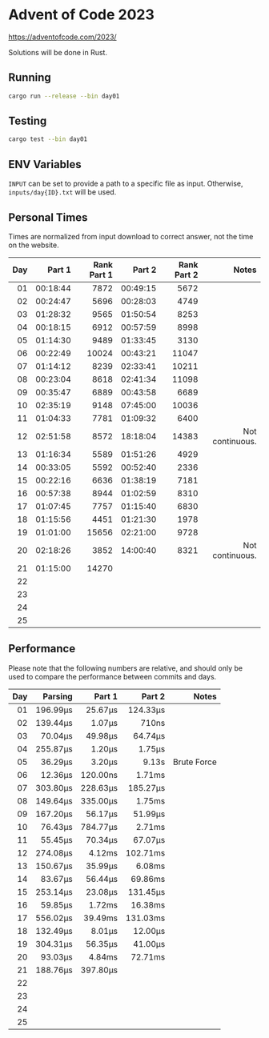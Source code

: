# Advent of Code 2023

https://adventofcode.com/2023/

Solutions will be done in Rust.

## Running

```bash
cargo run --release --bin day01
```

## Testing

```bash
cargo test --bin day01
```

## ENV Variables

`INPUT` can be set to provide a path to a specific file as input. Otherwise, `inputs/day{ID}.txt` will be used.

## Personal Times

Times are normalized from input download to correct answer, not the time on the website.

|  Day |   Part 1 | Rank Part 1 |   Part 2 | Rank Part 2 |           Notes |
| ---: | -------: | ----------: | -------: | ----------: | --------------: |
|   01 | 00:18:44 |        7872 | 00:49:15 |        5672 |                 |
|   02 | 00:24:47 |        5696 | 00:28:03 |        4749 |                 |
|   03 | 01:28:32 |        9565 | 01:50:54 |        8253 |                 |
|   04 | 00:18:15 |        6912 | 00:57:59 |        8998 |                 |
|   05 | 01:14:30 |        9489 | 01:33:45 |        3130 |                 |
|   06 | 00:22:49 |       10024 | 00:43:21 |       11047 |                 |
|   07 | 01:14:12 |        8239 | 02:33:41 |       10211 |                 |
|   08 | 00:23:04 |        8618 | 02:41:34 |       11098 |                 |
|   09 | 00:35:47 |        6889 | 00:43:58 |        6689 |                 |
|   10 | 02:35:19 |        9148 | 07:45:00 |       10036 |                 |
|   11 | 01:04:33 |        7781 | 01:09:32 |        6400 |                 |
|   12 | 02:51:58 |        8572 | 18:18:04 |       14383 | Not continuous. |
|   13 | 01:16:34 |        5589 | 01:51:26 |        4929 |                 |
|   14 | 00:33:05 |        5592 | 00:52:40 |        2336 |                 |
|   15 | 00:22:16 |        6636 | 01:38:19 |        7181 |                 |
|   16 | 00:57:38 |        8944 | 01:02:59 |        8310 |                 |
|   17 | 01:07:45 |        7757 | 01:15:40 |        6830 |                 |
|   18 | 01:15:56 |        4451 | 01:21:30 |        1978 |                 |
|   19 | 01:01:00 |       15656 | 02:21:00 |        9728 |                 |
|   20 | 02:18:26 |        3852 | 14:00:40 |        8321 | Not continuous. |
|   21 | 01:15:00 |       14270 |          |             |                 |
|   22 |          |             |          |             |                 |
|   23 |          |             |          |             |                 |
|   24 |          |             |          |             |                 |
|   25 |          |             |          |             |                 |

## Performance

Please note that the following numbers are relative, and should only be used to compare the performance between commits and days.

|  Day |  Parsing |   Part 1 |   Part 2 |       Notes |
| ---: | -------: | -------: | -------: | ----------: |
|   01 | 196.99µs |  25.67µs | 124.33µs |             |
|   02 | 139.44µs |   1.07µs |    710ns |             |
|   03 |  70.04µs |  49.98µs |  64.74µs |             |
|   04 | 255.87µs |   1.20µs |   1.75µs |             |
|   05 |  36.29µs |   3.20µs |    9.13s | Brute Force |
|   06 |  12.36µs | 120.00ns |   1.71ms |             |
|   07 | 303.80µs | 228.63µs | 185.27µs |             |
|   08 | 149.64µs | 335.00µs |   1.75ms |             |
|   09 | 167.20µs |  56.17µs |  51.99µs |             |
|   10 |  76.43µs | 784.77µs |   2.71ms |             |
|   11 |  55.45µs |  70.34µs |  67.07µs |             |
|   12 | 274.08µs |   4.12ms | 102.71ms |             |
|   13 | 150.67µs |  35.99µs |   6.08ms |             |
|   14 |  83.67µs |  56.44µs |  69.86ms |             |
|   15 | 253.14µs |  23.08µs | 131.45µs |             |
|   16 |  59.85µs |   1.72ms |  16.38ms |             |
|   17 | 556.02µs |  39.49ms | 131.03ms |             |
|   18 | 132.49µs |   8.01µs |  12.00µs |             |
|   19 | 304.31µs |  56.35µs |  41.00µs |             |
|   20 |  93.03µs |   4.84ms |  72.71ms |             |
|   21 | 188.76µs | 397.80µs |          |             |
|   22 |          |          |          |             |
|   23 |          |          |          |             |
|   24 |          |          |          |             |
|   25 |          |          |          |             |
